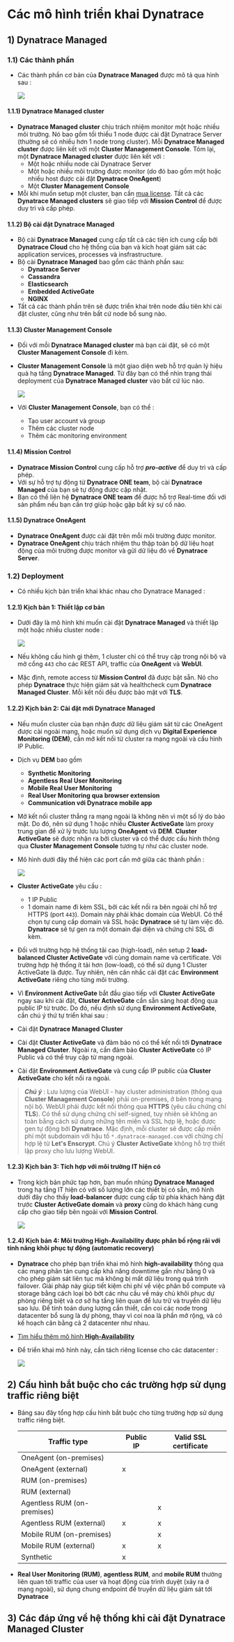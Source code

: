 # Các mô hình triển khai Dynatrace
## **1) Dynatrace Managed**
### **1.1) Các thành phần**
- Các thành phần cơ bản của **Dynatrace Managed** được mô tả qua hình sau :

    <img src=https://i.imgur.com/6MoKyaK.png>

#### **1.1.1) Dynatrace Managed cluster**
- **Dynatrace Managed cluster** chịu trách nhiệm monitor một hoặc nhiều môi trường. Nó bao gồm tối thiểu 1 node được cài đặt Dynatrace Server (thường sẽ có nhiều hơn 1 node trong cluster). Mỗi **Dynatrace Managed cluster** được liên kết với một **Cluster Management Console**. Tóm lại, một **Dynatrace Managed cluster** được liên kết với :
    - Một hoặc nhiều node cài Dynatrace Server
    - Một hoặc nhiều môi trường được monitor (do đó bao gồm một hoặc nhiều host được cài đặt **Dynatrace OneAgent**)
    - Một **Cluster Management Console**
- Mỗi khi muốn setup một cluster, bạn cần [mua license](https://www.dynatrace.com/support/help/get-started/get-started-with-dynatrace-managed/). Tất cả các **Dynatrace Managed clusters** sẽ giao tiếp với **Mission Control** để được duy trì và cấp phép.
#### **1.1.2) Bộ cài đặt Dynatrace Managed**
- Bộ cài **Dynatrace Managed** cung cấp tất cả các tiện ích cung cấp bởi **Dynatrace Cloud** cho hệ thống của bạn và kích hoạt giám sát các application services, processes và insfrastructure.
- Bộ cài **Dynatrace Managed** bao gồm các thành phần sau:
    - **Dynatrace Server**
    - **Cassandra**
    - **Elasticsearch**
    - **Embedded ActiveGate**
    - **NGINX**
- Tất cả các thành phần trên sẽ được triển khai trên node đầu tiên khi cài đặt cluster, cũng như trên bất cứ node bổ sung nào.
#### **1.1.3) Cluster Management Console**
- Đối với mỗi **Dynatrace Managed cluster** mà bạn cài đặt, sẽ có một **Cluster Management Console** đi kèm.
- **Cluster Management Console** là một giao diện web hỗ trợ quản lý hiệu quả hạ tầng **Dynatrace Managed**. Từ đây bạn có thể nhìn trạng thái deployment của **Dynatrace Managed cluster** vào bất cứ lúc nào.

    <img src=https://i.imgur.com/SfusDjg.png>

- Với **Cluster Management Console**, bạn có thể :
    - Tạo user account và group
    - Thêm các cluster node
    - Thêm các monitoring environment
#### **1.1.4) Mission Control**
- **Dynatrace Mission Control** cung cấp hỗ trợ ***pro-active*** để duy trì và cấp phép.
- Với sự hỗ trợ tự động từ **Dynatrace ONE team**, bộ cài **Dynatrace Managed** của bạn sẽ tự động được cập nhật.
- Bạn có thể liên hệ **Dynatrace ONE team** để được hỗ trợ Real-time đối với sản phẩm nếu bạn cần trợ giúp hoặc gặp bất kỳ sự cố nào.
#### **1.1.5) Dynatrace OneAgent**
- **Dynatrace OneAgent** được cài đặt trên mỗi môi trường được monitor.
- **Dynatrace OneAgent** chịu trách nhiệm thu thập toàn bộ dữ liệu hoạt động của môi trường được monitor và gửi dữ liệu đó về **Dynatrace Server**.
### **1.2) Deployment**
- Có nhiều kịch bản triển khai khác nhau cho Dynatrace Managed :
#### **1.2.1) Kịch bản 1: Thiết lập cơ bản**
- Dưới đây là mô hình khi muốn cài đặt **Dynatrace Managed** và thiết lập một hoặc nhiều cluster node :

    <img src=https://i.imgur.com/o3ssA3E.png>

- Nếu không cấu hình gì thêm, 1 cluster chỉ có thể truy cập trong nội bộ và mở cổng `443` cho các REST API, traffic của **OneAgent** và **WebUI**.
- Mặc định, remote access từ **Mission Control** đã được bật sẵn. Nó cho phép **Dynatrace** thực hiện giám sát và healthcheck cụm **Dynatrace Managed Cluster**. Mỗi kết nối đều được bảo mật với **TLS**.
#### **1.2.2) Kịch bản 2: Cài đặt mới Dynatrace Managed**
- Nếu muốn cluster của bạn nhận được dữ liệu giám sát từ các OneAgent được cài ngoài mạng, hoặc muốn sử dụng dịch vụ **Digital Experience Monitoring (DEM)**, cần mở kết nối từ cluster ra mạng ngoài và cấu hình IP Public.
- Dịch vụ **DEM** bao gồm
    - **Synthetic Monitoring**
    - **Agentless Real User Monitoring**
    - **Mobile Real User Monitoring**
    - **Real User Monitoring qua browser extension**
    - **Communication với Dynatrace mobile app**
- Mở kết nối cluster thẳng ra mạng ngoài là không nên vì một số lý do bảo mật. Do đó, nên sử dụng 1 hoặc nhiều **Cluster ActiveGate** làm proxy trung gian để xử lý trước lưu lượng **OneAgent** và **DEM**. **Cluster ActiveGate** sẽ được nhận ra bởi cluster và có thể được cấu hình thông qua **Cluster Management Console** tương tự như các cluster node.
- Mô hình dưới đây thể hiện các port cần mở giữa các thành phần :

    <img src=https://i.imgur.com/LzGHiBZ.png>

- **Cluster ActiveGate** yêu cầu :
    - 1 IP Public
    - 1 domain name đi kèm SSL, bởi các kết nối ra bên ngoài chỉ hỗ trợ HTTPS (port `443`). Domain này phải khác domain của WebUI. Có thể chọn tự cung cấp domain và SSL hoặc **Dynatrace** sẽ tự làm việc đó. **Dynatrace** sẽ tự gen ra một domain đại diện và chứng chỉ SSL đi kèm.
- Đối với trường hợp hệ thống tải cao (high-load), nên setup 2 **load-balanced Cluster ActiveGate** với cùng domain name và certificate. Với trường hợp hệ thống ít tải hơn (low-load), có thể sử dụng 1 Cluster ActiveGate là được. Tuy nhiên, nên cân nhắc cài đặt các **Environment ActiveGate** riêng cho từng môi trường.
- Vì **Environment ActiveGate** bắt đầu giao tiếp với **Cluster ActiveGate** ngay sau khi cài đặt, **Cluster ActiveGate** cần sẵn sàng hoạt động qua public IP từ trước. Do đó, nếu định sử dụng **Environment ActiveGate**, cần chú ý thứ tự triển khai sau :
- Cài đặt **Dynatrace Managed Cluster**
- Cài đặt **Cluster ActiveGate** và đảm bảo nó có thể kết nối tới **Dynatrace Managed Cluster**. Ngoài ra, cần đảm bảo **Cluster ActiveGate** có IP Public và có thể truy cập từ mạng ngoài.
- Cài đặt **Environment ActiveGate** và cung cấp IP public của **Cluster ActiveGate** cho kết nối ra ngoài.
> ***Chú ý*** : Lưu lượng của WebUI - hay cluster administration (thông qua **Cluster Management Console**) phải on-premises, ở bên trong mạng nội bộ. WebUI phải được kết nối thông qua **HTTPS** (yêu cầu chứng chỉ **TLS**). Có thể sử dụng chứng chỉ self-signed, tuy nhiên sẽ không an toàn bằng cách sử dụng những tên miền và SSL hợp lệ, hoặc được gen tự động bởi **Dynatrace**. Mặc định, mỗi cluster sẽ được cấp miễn phí một subdomain với hậu tố `*.dynatrace-managed.com` với chứng chỉ hợp lệ từ **Let's Enscrypt**. Chú ý **Cluster ActiveGate** không hỗ trợ thiết lập proxy cho lưu lượng WebUI.
#### **1.2.3) Kịch bản 3: Tích hợp với môi trường IT hiện có**
- Trong kịch bản phức tạp hơn, bạn muốn nhúng **Dynatrace Managed** trong hạ tầng IT hiện có với số lượng lớn các thiết bị có sẵn, mô hình dưới đây cho thấy **load-balancer** được cung cấp từ phía khách hàng đặt trước **Cluster ActiveGate domain** và **proxy** cũng do khách hàng cung cấp cho giao tiếp bên ngoài với **Mission Control**.

    <img src=https://i.imgur.com/FUntOqT.png>

#### **1.2.4) Kịch bản 4: Môi trường High-Availability được phân bố rộng rãi với tính năng khôi phục tự động (automatic recovery)**
- **Dynatrace** cho phép bạn triển khai mô hình **high-availability** thông qua các mạng phân tán cung cấp khả năng downtime gần như bằng 0 và cho phép giám sát liên tục mà không bị mất dữ liệu trong quá trình failover. Giải pháp này giúp tiết kiệm chi phí về việc phân bổ compute và storage bằng cách loại bỏ bớt các nhu cầu về máy chủ khôi phục dự phòng riêng biệt và cơ sở hạ tầng liên quan để lưu trữ và truyền dữ liệu sao lưu. Để tính toán dung lượng cần thiết, cần coi các node trong datacenter bổ sung là dự phòng, thay vì coi noa là phần mở rộng, và có kế hoạch cân bằng cả 2 datacenter như nhau.
- [Tìm hiểu thêm mô hình **High-Availability**](https://www.dynatrace.com/support/help/setup-and-configuration/dynatrace-managed/fault-domain-awareness/premium-high-availability/)
- Để triển khai mô hình này, cần tách riêng license cho các datacenter :

    <img src=https://i.imgur.com/GE487Mp.png>

## **2) Cấu hình bắt buộc cho các trường hợp sử dụng traffic riêng biệt**
- Bảng sau đây tổng hợp cấu hình bắt buộc cho từng trường hợp sử dụng traffic riêng biệt. 

    | Traffic type | Public IP | Valid SSL certificate |
    |--------------|-----------|-----------------------|
    | OneAgent (on-premises) | | |
    | OneAgent (external) | x | |
    | RUM (on-premises) | | |
    | RUM (external) | | |
    | Agentless RUM (on-premises) | | x |
    | Agentless RUM (external) | x | x |
    | Mobile RUM (on-premises) | | x |
    | Mobile RUM (external) | x | x |
    | Synthetic | x | |
- **Real User Monitoring (RUM)**, **agentless RUM**, and **mobile RUM** thường liên quan tới traffic của user và hoạt động của trình duyệt (xảy ra ở mạng ngoài), sử dụng chung endpoint để truyền dữ liệu giám sát tới **Dynatrace**
## **3) Các đáp ứng về hệ thống khi cài đặt Dynatrace Managed Cluster**